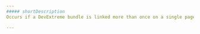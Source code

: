 ```yaml
---
##### shortDescription
Occurs if a DevExtreme bundle is linked more than once on a single page.

---
```

